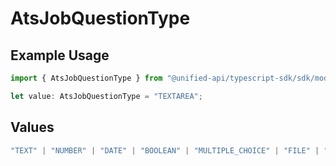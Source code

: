 # AtsJobQuestionType

## Example Usage

```typescript
import { AtsJobQuestionType } from "@unified-api/typescript-sdk/sdk/models/shared";

let value: AtsJobQuestionType = "TEXTAREA";
```

## Values

```typescript
"TEXT" | "NUMBER" | "DATE" | "BOOLEAN" | "MULTIPLE_CHOICE" | "FILE" | "TEXTAREA" | "MULTIPLE_SELECT" | "UNIVERSITY" | "YES_NO" | "CURRENCY" | "URL"
```